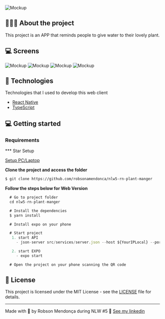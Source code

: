 <img alt="Mockup" src="/assets/posts/capa.jpg">

## 💇🏻‍♂️ About the project

This project is an APP that reminds people to give water to their lovely plant.

## 💻 Screens

<img alt="Mockup" src="/assets/posts/home.jpg">
<img alt="Mockup" src="/assets/posts/home-start.jpg">
<img alt="Mockup" src="/assets/posts/choose-plant.jpg">
<img alt="Mockup" src="/assets/posts/plant.jpg">

## 🚀 Technologies

Technologies that I used to develop this web client

- [React Native](https://reactnative.dev/)
- [TypeScript](https://www.typescriptlang.org/)

## 💻 Getting started

### Requirements

*** Star Setup

[Setup PC/Laptop ](https://www.notion.so/Configura-es-do-ambiente-79e0e4c3e992462a9b11f2745b0f2785)

**Clone the project and access the folder**

```bash
$ git clone https://github.com/robsonamendonca/nlw5-rn-plant-manger
```

**Follow the steps below for Web Version**

```js
  # Go to project folder
  cd nlw5-rn-plant-manger

  # Install the dependencies
  $ yarn install

  # Install expo on your phone

  # Start project
   1. start API
     - json-server src/services/server.json --host ${YourIPLocal} --port 3333

   2. start EXPO
     - expo start

  # Open the project on your phone scanning the QR code
```

## 📝 License

This project is licensed under the MIT License - see the [LICENSE](LICENSE.txt) file for details.

---

Made with 💜 by Robson Mendonça during NLW #5 👋 [See my linkedin](https://www.linkedin.com/in/robsonamendonca/)
